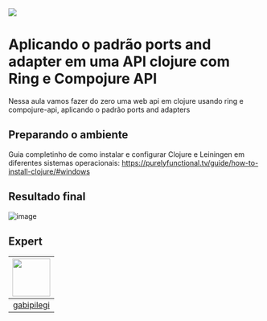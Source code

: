 
<img src="https://storage.googleapis.com/golden-wind/experts-club/capa-github.svg" />

# Aplicando o padrão ports and adapter em uma API clojure com Ring e Compojure API

Nessa aula vamos fazer do zero uma web api em clojure usando ring e compojure-api, aplicando o padrão ports and adapters

## Preparando o ambiente

Guia completinho de como instalar e configurar Clojure e Leiningen em diferentes sistemas operacionais:
https://purelyfunctional.tv/guide/how-to-install-clojure/#windows

## Resultado final

![image](https://user-images.githubusercontent.com/11655576/141221014-d09a7148-7a6e-41b7-ab03-8dc63bded76c.png)

## Expert

| [<img src="https://user-images.githubusercontent.com/11655576/138782150-bee0b616-018f-4422-a700-02cd69a964e3.png" width="75px;"/>](https://github.com/gabipilegi) |
| :-: |
|[gabipilegi](https://github.com/gabipilegi)|

